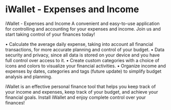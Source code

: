 # iWallet - Expenses and Income

iWallet - Expenses and Income
A convenient and easy-to-use application for controlling and accounting for your expenses and income. Join us and start taking control of your finances today!

• Calculate the average daily expense, taking into account all financial transactions, for more accurate planning and control of your budget.
• Data security and privacy, since all data is stored on your device and you have full control over access to it.
• Create custom categories with a choice of icons and colors to visualize your financial activities.
• Organize income and expenses by dates, categories and tags (future update) to simplify budget analysis and planning.

iWallet is an effective personal finance tool that helps you keep track of your income and expenses, keep track of your budget, and achieve your financial goals. Install iWallet and enjoy complete control over your finances!
